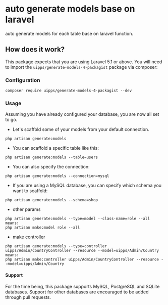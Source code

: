 # auto generate models base on laravel
  auto generate models for each table base on laravel function. 
  
## How does it work?

This package expects that you are using Laravel 5.1 or above.
You will need to import the `uipps/generate-models-4-packagist` package via composer:

### Configuration

```shell
composer require uipps/generate-models-4-packagist --dev
```

### Usage

Assuming you have already configured your database, you are now all set to go.

- Let's scaffold some of your models from your default connection.

```shell
php artisan generate:models
```

- You can scaffold a specific table like this:

```shell
php artisan generate:models --table=users
```

- You can also specify the connection:

```shell
php artisan generate:models --connection=mysql
```

- If you are using a MySQL database, you can specify which schema you want to scaffold:

```shell
php artisan generate:models --schema=shop
```

- other params
```
php artisan generate:models --type=model --class-name=role --all
means:
php artisan make:model role --all

```

- make controller
```
php artisan generate:models --type=controller uipps/Admin/CountryController --resource --model=uipps/Admin/Country
means:
php artisan make:controller uipps/Admin/CountryController --resource --model=uipps/Admin/Country

```

#### Support

For the time being, this package supports MySQL, PostgreSQL and SQLite databases. Support for other databases are encouraged to be added through pull requests.
